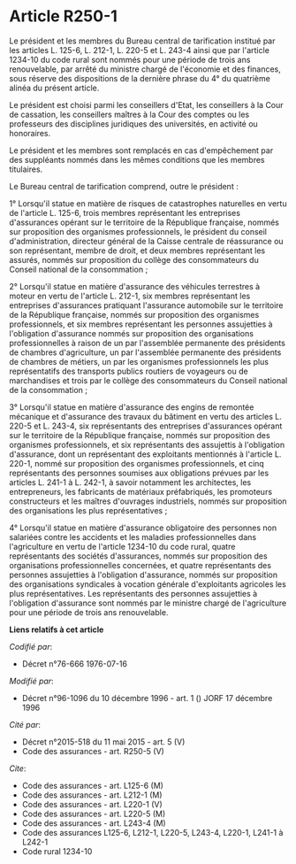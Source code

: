 # Article R250-1

Le président et les membres du Bureau central de tarification institué par les articles L. 125-6, L. 212-1, L. 220-5 et L.
243-4 ainsi que par l'article 1234-10 du code rural sont nommés pour une période de trois ans renouvelable, par arrêté du
ministre chargé de l'économie et des finances, sous réserve des dispositions de la dernière phrase du 4° du quatrième alinéa
du présent article.

Le président est choisi parmi les conseillers d'Etat, les conseillers à la Cour de cassation, les conseillers maîtres à la
Cour des comptes ou les professeurs des disciplines juridiques des universités, en activité ou honoraires.

Le président et les membres sont remplacés en cas d'empêchement par des suppléants nommés dans les mêmes conditions que les
membres titulaires.

Le Bureau central de tarification comprend, outre le président :

1° Lorsqu'il statue en matière de risques de catastrophes naturelles en vertu de l'article L. 125-6, trois membres
représentant les entreprises d'assurances opérant sur le territoire de la République française, nommés sur proposition des
organismes professionnels, le président du conseil d'administration, directeur général de la Caisse centrale de réassurance
ou son représentant, membre de droit, et deux membres représentant les assurés, nommés sur proposition du collège des
consommateurs du Conseil national de la consommation ;

2° Lorsqu'il statue en matière d'assurance des véhicules terrestres à moteur en vertu de l'article L. 212-1, six membres
représentant les entreprises d'assurances pratiquant l'assurance automobile sur le territoire de la République française,
nommés sur proposition des organismes professionnels, et six membres représentant les personnes assujetties à l'obligation
d'assurance nommés sur proposition des organisations professionnelles à raison de un par l'assemblée permanente des
présidents de chambres d'agriculture, un par l'assemblée permanente des présidents de chambres de métiers, un par les
organismes professionnels les plus représentatifs des transports publics routiers de voyageurs ou de marchandises et trois
par le collège des consommateurs du Conseil national de la consommation ;

3° Lorsqu'il statue en matière d'assurance des engins de remontée mécanique et d'assurance des travaux du bâtiment en vertu
des articles L. 220-5 et L. 243-4, six représentants des entreprises d'assurances opérant sur le territoire de la République
française, nommés sur proposition des organismes professionnels, et six représentants des assujettis à l'obligation
d'assurance, dont un représentant des exploitants mentionnés à l'article L. 220-1, nommé sur proposition des organismes
professionnels, et cinq représentants des personnes soumises aux obligations prévues par les articles L. 241-1 à L. 242-1, à
savoir notamment les architectes, les entrepreneurs, les fabricants de matériaux préfabriqués, les promoteurs constructeurs
et les maîtres d'ouvrages industriels, nommés sur proposition des organisations les plus représentatives ;

4° Lorsqu'il statue en matière d'assurance obligatoire des personnes non salariées contre les accidents et les maladies
professionnelles dans l'agriculture en vertu de l'article 1234-10 du code rural, quatre représentants des sociétés
d'assurances, nommés sur proposition des organisations professionnelles concernées, et quatre représentants des personnes
assujetties à l'obligation d'assurance, nommés sur proposition des organisations syndicales à vocation générale d'exploitants
agricoles les plus représentatives. Les représentants des personnes assujetties à l'obligation d'assurance sont nommés par le
ministre chargé de l'agriculture pour une période de trois ans renouvelable.

**Liens relatifs à cet article**

_Codifié par_:

  - Décret n°76-666 1976-07-16

_Modifié par_:

  - Décret n°96-1096 du 10 décembre 1996 - art. 1 () JORF 17 décembre 1996

_Cité par_:

  - Décret n°2015-518 du 11 mai 2015 - art. 5 (V)
  - Code des assurances - art. R250-5 (V)

_Cite_:

  - Code des assurances - art. L125-6 (M)
  - Code des assurances - art. L212-1 (M)
  - Code des assurances - art. L220-1 (V)
  - Code des assurances - art. L220-5 (M)
  - Code des assurances - art. L243-4 (M)
  - Code des assurances L125-6, L212-1, L220-5, L243-4, L220-1, L241-1 à L242-1
  - Code rural 1234-10
